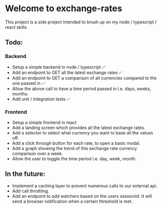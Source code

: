 # Welcome to exchange-rates
This project is a side project intended to brush up on my node / typescript / react skills.

## Todo:
### Backend
- Setup a simple backend in node / typescript ✅
- Add an endpoint to GET all the latest exchange rates ✅
- Add an endpoint to GET a comparison of all currencies compared to the one passed in ✅
- Allow the above call to have a time period passed in i.e. days, weeks, months.
- Add unit / integration tests ✅

### Frontend
- Setup a simple frontend in react
- Add a landing screen which provides all the latest exchange rates.
- Add a selector to select what currency you want to base all the values off.
- Add a click through button for each rate, to open a basic modal.
- Add a graph showing the trend of this exchange rate currency comparison over a week.
- Allow the user to toggle the time period i.e. day, week, month.

## In the future:
- Implement a caching layer to prevent numerous calls to our external api.
- Add call throttling.
- Add an endpoint to add watchers based on the users sessionId. It will send a browser notification when a certain threshold is met.
